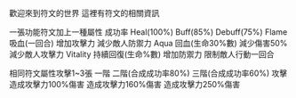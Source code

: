 歡迎來到符文的世界
這裡有符文的相關資訊

一張功能符文加上一種屬性
成功率		Heal(100%)		Buff(85%)	Debuff(75%)
Flame		吸血(一回合)		增加攻擊力	減少敵人防禦力
Aqua		回血(生命30%數)		減少傷害50%	減少敵人攻擊力
Vitality	持續回復(生命%數)		增加防禦力	限制敵人行動一回合

相同符文屬性攻擊1~3張
	一階			二階(合成成功率80%) 	三階(合成成功率60%)
攻擊	造成攻擊力100%傷害	造成攻擊力160%傷害	造成攻擊力250%傷害
